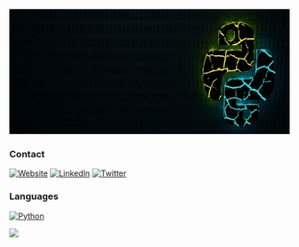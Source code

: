 <a href="#">
  <img src="https://github.com/niel-conradie/niel-conradie/raw/master/logo.jpg" height="225" width="100%">
</a>

### Contact

[![Website](https://img.shields.io/badge/Niel-Conradie-3A8EED?style=for-the-badge&style=social&logoColor=white)](https://github.com/niel-conradie)
[![LinkedIn](https://img.shields.io/badge/LinkedIn-0077B5?style=for-the-badge&style=social&logo=linkedin&logoColor=white)](https://github.com/niel-conradie)
[![Twitter](https://img.shields.io/badge/-Twitter-00acee?style=flat-square&logo=Twitter&logoColor=white)](https://twitter.com/niel_conradie)

### Languages

[![Python](https://img.shields.io/badge/Python-3776AB?style=for-the-badge&logo=python&logoColor=white)](https://www.python.org)

<a href="#">
  <img src="https://github-readme-stats.vercel.app/api/top-langs/?username=niel-conradie&layout=compact&theme=merko&hide=css,html,jupyter%20notebook" height="165">
</a>
